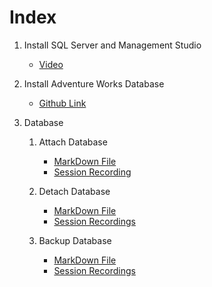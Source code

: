 # Index

1. Install SQL Server and Management Studio
    - [Video](https://www.youtube.com/watch?v=yasfZuou3zI)

2. Install Adventure Works Database
    - [Github Link](https://github.com/Microsoft/sql-server-samples/releases/tag/adventureworks)

3. Database
    1. Attach Database
        - [MarkDown File](./Notes/Database/1.AttachDatabase.md)
        - [Session Recording](https://drive.google.com/drive/folders/157GzDc9RQJkQE3_e9WfcoshuvV67Aodl)

    2. Detach Database
        - [MarkDown File](./Notes/Database/2.DetachDatabase.md)
        - [Session Recordings](https://drive.google.com/drive/folders/1NOqhfepbzFouJ_0mBTJhjUF58F0fGWpk)

    3. Backup Database
        - [MarkDown File](./Notes/Database/3.BackupDatabase.md)
        - [Session Recordings](https://drive.google.com/drive/folders/1JNxJSkS18Aw8_bPXTK_CWqiHPSLZ2VUs)